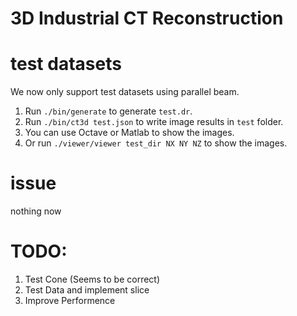 # 3D Industrial CT Reconstruction

# test datasets

We now only support test datasets using parallel beam.

1. Run `./bin/generate` to generate `test.dr`.
2. Run `./bin/ct3d test.json` to write image results in `test` folder.
3. You can use Octave or Matlab to show the images.
4. Or run `./viewer/viewer test_dir NX NY NZ` to show the images.

# issue

nothing now

# TODO:

1. Test Cone (Seems to be correct)
2. Test Data and implement slice
3. Improve Performence
